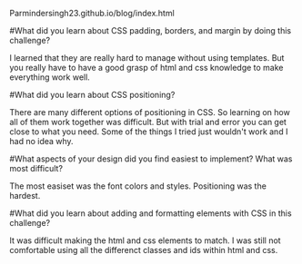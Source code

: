 Parmindersingh23.github.io/blog/index.html


#What did you learn about CSS padding, borders, and margin by doing this challenge?

I learned that they are really hard to manage without using templates. But you really have to have a good grasp of html and css knowledge to make everything work well.


#What did you learn about CSS positioning?

There are many different options of positioning in CSS. So learning on how all of them work together was difficult. But with trial and error you can get close to what you need. Some of the things I tried just wouldn't work and I had no idea why.


#What aspects of your design did you find easiest to implement? What was most difficult?

The most easiset was the font colors and styles. Positioning was the hardest.


#What did you learn about adding and formatting elements with CSS in this challenge?

It was difficult making the html and css elements to match. I was still not comfortable using all the differenct classes and ids within html and css.



